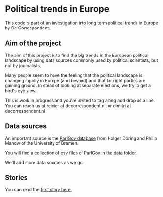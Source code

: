 # Political trends in Europe

This code is part of an investigation into long term political trends in Europe by De Correspondent.

## Aim of the project

The aim of this project is to find the big trends in the European political landscape by using data sources commonly used by political scientists, but not by journalists. 

Many people seem to have the feeling that the political landscape is changing rapidly in Europe (and beyond) and that far right parties are gaining ground. In stead of looking at separate elections, we try to get a bird's eye view.

This is work in progress and you're invited to tag along and drop us a line. You can reach us at reinier at decorrespondent.nl, or dimitri at decorrespondent.nl

## Data sources

An important source is the [ParlGov database](http://www.parlgov.org/) from Holger Döring and Philip Manow of the University of Bremen.

You will find a collection of csv files of ParlGov in the [data folder.](https://github.com/Respondens/politics/tree/master/data/source_data).

We'll add more data sources as we go.

## Stories

You can read the [first story here.](https://decorrespondent.nl/9541/maakt-europa-een-enorme-ruk-naar-rechts-dit-zeggen-de-data/464618077-897d7fd4)
